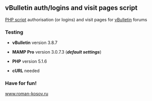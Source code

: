 ## vBulletin auth/logins and visit pages script

[PHP script](https://github.com/roman-kosov/vbulletin-auth-login-visit-pages) authorisation (or logins) and visit pages for [vBulletin](http://en.wikipedia.org/wiki/VBulletin) forums



### Testing

* **vBulletin** version 3.8.7

* **MAMP Pro** version 3.0.7.3 (***default settings***)
* **PHP** version 5.1.6
* **cURL** needed


### Have for fun!

www.roman-kosov.ru